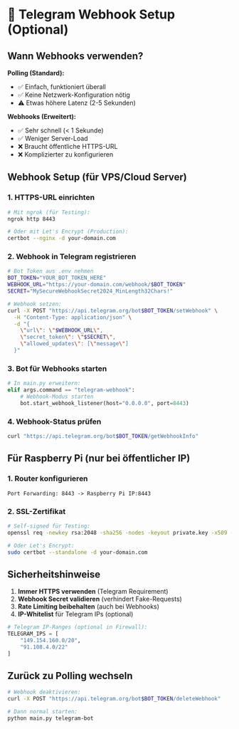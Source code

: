 # 🔗 Telegram Webhook Setup (Optional)

## Wann Webhooks verwenden?

**Polling (Standard):**
- ✅ Einfach, funktioniert überall
- ✅ Keine Netzwerk-Konfiguration nötig
- ⚠️ Etwas höhere Latenz (2-5 Sekunden)

**Webhooks (Erweitert):**
- ✅ Sehr schnell (< 1 Sekunde)
- ✅ Weniger Server-Load
- ❌ Braucht öffentliche HTTPS-URL
- ❌ Komplizierter zu konfigurieren

## Webhook Setup (für VPS/Cloud Server)

### 1. HTTPS-URL einrichten
```bash
# Mit ngrok (für Testing):
ngrok http 8443

# Oder mit Let's Encrypt (Production):
certbot --nginx -d your-domain.com
```

### 2. Webhook in Telegram registrieren
```bash
# Bot Token aus .env nehmen
BOT_TOKEN="YOUR_BOT_TOKEN_HERE"
WEBHOOK_URL="https://your-domain.com/webhook/$BOT_TOKEN"
SECRET="MySecureWebhookSecret2024_MinLength32Chars!"

# Webhook setzen:
curl -X POST "https://api.telegram.org/bot$BOT_TOKEN/setWebhook" \
  -H "Content-Type: application/json" \
  -d "{
    \"url\": \"$WEBHOOK_URL\",
    \"secret_token\": \"$SECRET\",
    \"allowed_updates\": [\"message\"]
  }"
```

### 3. Bot für Webhooks starten
```python
# In main.py erweitern:
elif args.command == "telegram-webhook":
    # Webhook-Modus starten
    bot.start_webhook_listener(host="0.0.0.0", port=8443)
```

### 4. Webhook-Status prüfen
```bash
curl "https://api.telegram.org/bot$BOT_TOKEN/getWebhookInfo"
```

## Für Raspberry Pi (nur bei öffentlicher IP)

### 1. Router konfigurieren
```
Port Forwarding: 8443 -> Raspberry Pi IP:8443
```

### 2. SSL-Zertifikat
```bash
# Self-signed für Testing:
openssl req -newkey rsa:2048 -sha256 -nodes -keyout private.key -x509 -days 365 -out public.pem

# Oder Let's Encrypt:
sudo certbot --standalone -d your-domain.com
```

## Sicherheitshinweise

1. **Immer HTTPS verwenden** (Telegram Requirement)
2. **Webhook Secret validieren** (verhindert Fake-Requests)
3. **Rate Limiting beibehalten** (auch bei Webhooks)
4. **IP-Whitelist** für Telegram IPs (optional)

```python
# Telegram IP-Ranges (optional in Firewall):
TELEGRAM_IPS = [
    "149.154.160.0/20",
    "91.108.4.0/22"
]
```

## Zurück zu Polling wechseln

```bash
# Webhook deaktivieren:
curl -X POST "https://api.telegram.org/bot$BOT_TOKEN/deleteWebhook"

# Dann normal starten:
python main.py telegram-bot
```
